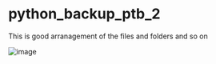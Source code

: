 # python_backup_ptb_2
This is good arranagement of the files and folders and so on

![image](https://github.com/RanaRana10/python_backup_ptb_2/assets/167146554/beed4329-0785-4cbb-ab5a-4ca3e3bb6f9b)



